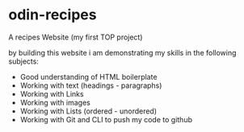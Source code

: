 # odin-recipes
A recipes Website (my first TOP project)

by building this website i am demonstrating my skills in the following subjects:

- Good understanding of HTML boilerplate
- Working with text (headings - paragraphs)
- Working with Links
- Working with images
- Working with Lists (ordered - unordered)
- Working with Git and CLI to push my code to github